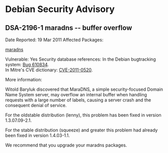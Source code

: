 
Debian Security Advisory
========================


DSA-2196-1 maradns -- buffer overflow
-------------------------------------



Date Reported:
19 Mar 2011
Affected Packages:

[maradns](https://packages.debian.org/src:maradns)

Vulnerable:
Yes
Security database references:
In the Debian bugtracking system: [Bug 610834](https://bugs.debian.org/cgi-bin/bugreport.cgi?bug=610834).  
In Mitre's CVE dictionary: [CVE-2011-0520](https://security-tracker.debian.org/tracker/CVE-2011-0520).  

More information:

Witold Baryluk discovered that MaraDNS, a simple security-focused
Domain Name System server, may overflow an internal buffer when
handling requests with a large number of labels, causing a server
crash and the consequent denial of service.


For the oldstable distribution (lenny), this problem has been fixed in
version 1.3.07.09-2.1.


For the stable distribution (squeeze) and greater this problem had
already been fixed in version 1.4.03-1.1.


We recommend that you upgrade your maradns packages.





